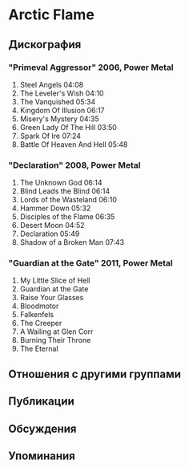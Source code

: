 # Arctic Flame



## Дискография

### "Primeval Aggressor" 2006, Power Metal

1.	 Steel Angels	04:08	 
2.	 The Leveler's Wish	04:10	 
3.	 The Vanquished	05:34	 
4.	 Kingdom Of Illusion	06:17	 
5.	 Misery's Mystery	04:35	 
6.	 Green Lady Of The Hill	03:50	 
7.	 Spark Of Ire	07:24	 
8.	 Battle Of Heaven And Hell	05:48

### "Declaration" 2008, Power Metal

1.	 The Unknown God	06:14	 
2.	 Blind Leads the Blind	06:14	 
3.	 Lords of the Wasteland	06:10	 
4.	 Hammer Down	05:32	 
5.	 Disciples of the Flame	06:35	 
6.	 Desert Moon	04:52	 
7.	 Declaration	05:49	 
8.	 Shadow of a Broken Man	07:43	

### "Guardian at the Gate" 2011, Power Metal

1.	 My Little Slice of Hell
2.	 Guardian at the Gate
3.	 Raise Your Glasses
4.	 Bloodmotor
5.	 Falkenfels	 
6.	 The Creeper
7.	 A Wailing at Glen Corr
8.	 Burning Their Throne
9.	 The Eternal


## Отношения с другими группами


## Публикации


## Обсуждения


## Упоминания

